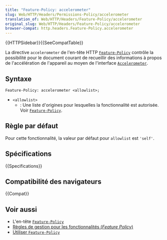 ```yaml
---
title: "Feature-Policy: accelerometer"
slug: Web/HTTP/Headers/Permissions-Policy/accelerometer
translation_of: Web/HTTP/Headers/Feature-Policy/accelerometer
original_slug: Web/HTTP/Headers/Feature-Policy/accelerometer
browser-compat: http.headers.Feature-Policy.accelerometer
---
```


{{HTTPSidebar}}{{SeeCompatTable}}

La directive `accelerometer` de l'en-tête HTTP [`Feature-Policy`](/fr/docs/Web/HTTP/Headers/Feature-Policy) contrôle la possibilité pour le document courant de recueillir des informations à propos de l'accélération de l'appareil au moyen de l'interface [`Accelerometer`](/fr/docs/Web/API/Accelerometer).

## Syntaxe

```http
Feature-Policy: accelerometer <allowlist>;
```

- `<allowlist>`
  - : Une liste d'origines pour lesquelles la fonctionnalité est autorisée. Voir [`Feature-Policy`](/fr/docs/Web/HTTP/Headers/Feature-Policy#syntaxe).

## Règle par défaut

Pour cette fonctionnalité, la valeur par défaut pour `allowlist` est `'self'`.

## Spécifications

{{Specifications}}

## Compatibilité des navigateurs

{{Compat}}

## Voir aussi

- L'en-tête [`Feature-Policy`](/fr/docs/Web/HTTP/Headers/Feature-Policy)
- [Règles de gestion pour les fonctionnalités (<i lang="en">Feature Policy</i>)](/fr/docs/Web/HTTP/Feature_Policy)
- [Utiliser `Feature-Policy`](/fr/docs/Web/HTTP/Feature_Policy/Using_Feature_Policy)
